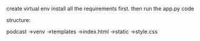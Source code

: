 create virtual env
install all the requirements first.
then run the app.py code

structure:

podcast
  ->venv
  ->templates
      ->index.html
  ->static
     ->style.css
